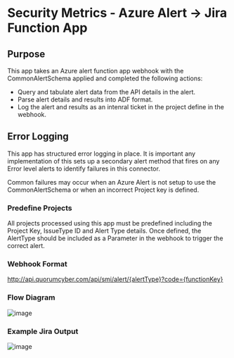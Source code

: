 # Security Metrics - Azure Alert -> Jira Function App

## Purpose

This app takes an Azure alert function app webhook with the CommonAlertSchema applied and completed the following actions:

- Query and tabulate alert data from the API details in the alert.
- Parse alert details and results into ADF format.
- Log the alert and results as an intenral ticket in the project define in the webhook.

## Error Logging

This app has structured error logging in place. It is important any implementation of this sets up a secondary alert method that fires on any Error level alerts to identify failures in this connector.

Common failures may occur when an Azure Alert is not setup to use the CommonAlertSchema or when an incorrect Project key is defined.

### Predefine Projects

All projects processed using this app must be predefined including the Project Key, IssueType ID and Alert Type details. Once defined, the AlertType should be included as a Parameter in the webhook to trigger the correct alert.

### Webhook Format

http://api.quorumcyber.com/api/smi/alert/{alertType}?code={functionKey}

### Flow Diagram

![image](https://github.com/quorumcyber/azure-functions-typescript-template/assets/149156952/0c290fc7-ee38-41f7-8689-276e469066f0)


### Example Jira Output

![image](https://github.com/quorumcyber/azure-functions-typescript-template/assets/149156952/94a515de-d491-4556-b5c5-dd83e606b43e)

